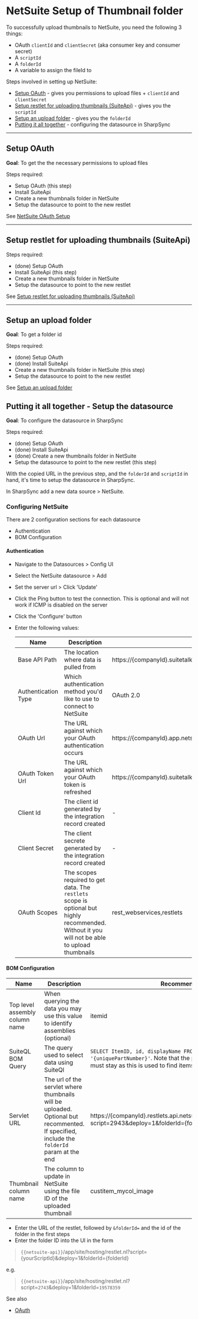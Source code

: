 # NetSuite Setup of Thumbnail folder

To successfully upload thumbnails to NetSuite, you need the following 3 things:
* OAuth `clientId` and `clientSecret` (aka consumer key and consumer secret)
* A `scriptId`
* A `folderId`
* A variable to assign the fileId to


Steps involved in setting up NetSuite:
* [Setup OAuth](#setup-oauth) - gives you permissions to upload files +  `clientId` and `clientSecret`
* [Setup restlet for uploading thumbnails (SuiteApi)](#setup-restlet-for-uploading-thumbnails-suiteapi) - gives you the `scriptId`
* [Setup an upload folder](#setup-an-upload-folder) - gives you the `folderId`
* [Putting it all together](#putting-it-all-together---setup-the-datasource) - configuring the datasource in SharpSync

<hr />

## Setup OAuth

**Goal**: To get the the necessary permissions to upload files


Steps required:

* Setup OAuth (this step)
* Install SuiteApi
* Create a new thumbnails folder in NetSuite
* Setup the datasource to point to the new restlet

See [NetSuite OAuth Setup](netsuite_oauth.md)

<hr />

## Setup restlet for uploading thumbnails (SuiteApi)

Steps required:

* (done) Setup OAuth
* Install SuiteApi (this step)
* Create a new thumbnails folder in NetSuite
* Setup the datasource to point to the new restlet

See [Setup restlet for uploading thumbnails (SuiteApi)](suite_api_setup.md)

<hr />

## Setup an upload folder

**Goal**: To get a folder id

Steps required:

* (done) Setup OAuth 
* (done) Install SuiteApi
* Create a new thumbnails folder in NetSuite (this step)
* Setup the datasource to point to the new restlet
 
 See [Setup an upload folder](netsuite_setup_thumbnail_folder.md)


## Putting it all together - Setup the datasource

**Goal**: To configure the datasource in SharpSync


Steps required:

* (done) Setup OAuth 
* (done) Install SuiteApi
* (done) Create a new thumbnails folder in NetSuite 
* Setup the datasource to point to the new restlet (this step)
 

With the copied URL in the previous step, and the `folderId` and `scriptId` in hand, it's time to setup the datasource in SharpSync. 

In SharpSync add a new data source > NetSuite.

### Configuring NetSuite

There are 2 configuration sections for each datasource
* Authentication
* BOM Configuration

#### Authentication

* Navigate to the Datasources > Config UI
* Select the NetSuite datasource > Add
* Set the server url > Click 'Update'
* Click the Ping button to test the connection. This is optional and will not work if ICMP is disabled on the server
* Click the 'Configure' button
* Enter the following values:
  
  | Name                | Description                                                                                                                                    | Recommended value                                                                 |
  | ------------------- | ---------------------------------------------------------------------------------------------------------------------------------------------- | --------------------------------------------------------------------------------- |
  | Base API Path       | The location where data is pulled from                                                                                                         | https://{companyId}.suitetalk.api.netsuite.com                                    |
  | Authentication Type | Which authentication method you'd like to use to connect to NetSuite                                                                           | OAuth 2.0                                                                         |
  | OAuth Url           | The URL against which your OAuth authentication occurs                                                                                         | https://{companyId}.app.netsuite.com/app/login/oauth2/authorize.nl                |
  | OAuth Token Url     | The URL against which your OAuth token is refreshed                                                                                            | https://{companyId}.suitetalk.api.netsuite.com/services/rest/auth/oauth2/v1/token |
  | Client Id           | The client id generated by the integration record created                                                                                      | -                                                                                 |
  | Client Secret       | The client secrete generated by the integration record created                                                                                 | -                                                                                 |
  | OAuth Scopes        | The scopes required to get data. The `restlets` scope is optional but highly recommended. Without it you will not be able to upload thumbnails | rest_webservices,restlets                                                         |
  

#### BOM Configuration
  | Name                           | Description                                                                                                                               | Recommended value                                                                                                                                                                             |
  | ------------------------------ | ----------------------------------------------------------------------------------------------------------------------------------------- | --------------------------------------------------------------------------------------------------------------------------------------------------------------------------------------------- |
  | Top level assembly column name | When querying the data you may use this value to identify assemblies (optional)                                                           | itemid                                                                                                                                                                                        |
  | SuiteQL BOM Query              | The query used to select data using SuiteQl                                                                                               | `SELECT ItemID, id, displayName FROM Item WHERE ItemID = '{uniquePartNumber}'`. Note that the place holder `{uniquePartNumber}` must stay as this is used to find items related to assemblies |
  | Servlet URL                    | The url of the servlet where thumbnails will be uploaded. Optional but recommented. If specified, include the `folderId` param at the end | https://{companyId}.restlets.api.netsuite.com/app/site/hosting/restlet.nl?script=2943&deploy=1&folderId={folderId}                                                                            |
  | Thumbnail column name          | The column to update in NetSuite using the file ID of the uploaded thumbnail                                                              | custitem_mycol_image                                                                                                                                                                          |
  

* Enter the URL of the restlet, followed by `&folderId=` and the id of the folder in the first steps
* Enter the folder ID into the UI in the form
 
> `{{netsuite-api}}`/app/site/hosting/restlet.nl?script={yourScriptId}&deploy=1&folderId={folderId}

e.g.

> `{{netsuite-api}}`/app/site/hosting/restlet.nl?script=`2743`&deploy=1&folderId=`19578359`


See also 

* [OAuth](../../authentication/markdown/oauth.md)
